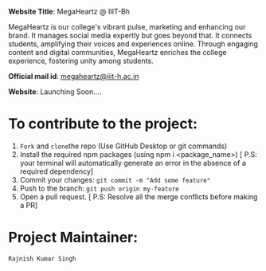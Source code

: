 **Website Title**: MegaHeartz @ IIIT-Bh

MegaHeartz is our college's vibrant pulse, marketing and enhancing our brand. It manages social media expertly but goes beyond that. It connects students, amplifying their voices and experiences online. Through engaging content and digital communities, MegaHeartz enriches the college experience, fostering unity among students.

**Official mail id**: megaheartz@iiit-h.ac.in

**Website**: Launching Soon....

# To contribute to the project:

1. `Fork` and `clone`the repo (Use GitHub Desktop or git commands)
2. Install the required npm packages (using npm i <package_name>) [ P.S: your terminal will automatically generate an error in the absence of a required dependency]
3. Commit your changes: `git commit -m "Add some feature"`
4. Push to the branch: `git push origin my-feature`
5. Open a pull request. [ P.S: Resolve all the merge conflicts before making a PR]

# Project Maintainer:

<a href="https://github.com/rks-031" style="text-decoration: none">`Rajnish Kumar Singh`</a>
